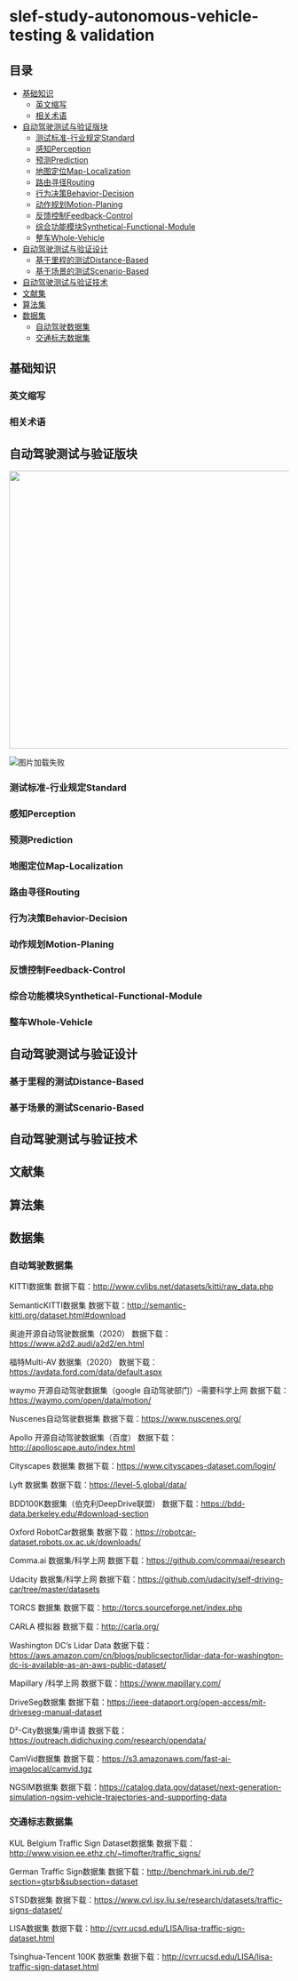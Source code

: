 # slef-study-autonomous-vehicle-testing & validation


## 目录
- [基础知识](#基础知识)
	- [英文缩写](#英文缩写 )
	- [相关术语](#相关术语)
- [自动驾驶测试与验证版块](#自动驾驶测试与验证版块)
	- [测试标准-行业规定Standard](#测试标准-行业规定Standard)
	- [感知Perception](#感知Perception)
	- [预测Prediction](#预测Prediction)
	- [地图定位Map-Localization](#地图定位Map-Localization)
	- [路由寻径Routing](#路由寻径Routing)
	- [行为决策Behavior-Decision](#行为决策Behavior-Decision)
	- [动作规划Motion-Planing](#动作规划Motion-Planing)
	- [反馈控制Feedback-Control](#反馈控制Feedback-Control)
	- [综合功能模块Synthetical-Functional-Module](#综合功能模块Synthetical-Functional-Module)
	- [整车Whole-Vehicle](#整车Whole-Vehicle)
- [自动驾驶测试与验证设计](#自动驾驶测试与验证设计)
	- [基于里程的测试Distance-Based](#基于里程的测试Distance-Based )
	- [基于场景的测试Scenario-Based](#基于场景的测试Scenario-Based )
- [自动驾驶测试与验证技术](#自动驾驶测试与验证技术)
- [文献集](#文献集)
- [算法集](#算法集)
- [数据集](#数据集)
	- [自动驾驶数据集](#自动驾驶数据集)		
	- [交通标志数据集](#交通标志数据集)


## 基础知识

### 英文缩写

### 相关术语

## 自动驾驶测试与验证版块
<a href="https://github.com/Gh-Story/slef-study-autonomous-vehicle-testing-validation/" target="_blank">
	<img width="600" height="500" align="center" src="https://github.com/Gh-Story/slef-study-autonomous-vehicle-testing-validation/blob/main/AVStruc.png"/>
</a>


![图片加载失败](https://github.com/Gh-Story/slef-study-autonomous-vehicle-testing-validation/blob/main/AVStruc.png)

### 测试标准-行业规定Standard

### 感知Perception

### 预测Prediction

### 地图定位Map-Localization

### 路由寻径Routing

### 行为决策Behavior-Decision

### 动作规划Motion-Planing

### 反馈控制Feedback-Control

### 综合功能模块Synthetical-Functional-Module

### 整车Whole-Vehicle


## 自动驾驶测试与验证设计
### 基于里程的测试Distance-Based

### 基于场景的测试Scenario-Based

## 自动驾驶测试与验证技术

## 文献集

## 算法集

## 数据集

### 自动驾驶数据集
KITTI数据集
数据下载：http://www.cvlibs.net/datasets/kitti/raw_data.php

SemanticKITTI数据集
数据下载：http://semantic-kitti.org/dataset.html#download

奥迪开源自动驾驶数据集（2020）
数据下载：https://www.a2d2.audi/a2d2/en.html

福特Multi-AV 数据集（2020）
数据下载：https://avdata.ford.com/data/default.aspx

waymo 开源自动驾驶数据集（google 自动驾驶部门）–需要科学上网
数据下载：https://waymo.com/open/data/motion/

Nuscenes自动驾驶数据集
数据下载：https://www.nuscenes.org/

Apollo 开源自动驾驶数据集（百度）
数据下载：http://apolloscape.auto/index.html

Cityscapes 数据集
数据下载：https://www.cityscapes-dataset.com/login/

Lyft 数据集
数据下载：https://level-5.global/data/

BDD100K数据集（伯克利DeepDrive联盟）
数据下载：https://bdd-data.berkeley.edu/#download-section

Oxford RobotCar数据集
数据下载：https://robotcar-dataset.robots.ox.ac.uk/downloads/

Comma.ai 数据集/科学上网
数据下载：https://github.com/commaai/research

Udacity 数据集/科学上网
数据下载：https://github.com/udacity/self-driving-car/tree/master/datasets

TORCS 数据集
数据下载：http://torcs.sourceforge.net/index.php

CARLA 模拟器
数据下载：http://carla.org/

Washington DC’s Lidar Data
数据下载：https://aws.amazon.com/cn/blogs/publicsector/lidar-data-for-washington-dc-is-available-as-an-aws-public-dataset/

Mapillary /科学上网
数据下载：https://www.mapillary.com/

DriveSeg数据集
数据下载：https://ieee-dataport.org/open-access/mit-driveseg-manual-dataset

D²-City数据集/需申请
数据下载：https://outreach.didichuxing.com/research/opendata/

CamVid数据集
数据下载：https://s3.amazonaws.com/fast-ai-imagelocal/camvid.tgz

NGSIM数据集
数据下载：https://catalog.data.gov/dataset/next-generation-simulation-ngsim-vehicle-trajectories-and-supporting-data

### 交通标志数据集

KUL Belgium Traffic Sign Dataset数据集
数据下载：http://www.vision.ee.ethz.ch/~timofter/traffic_signs/

German Traffic Sign数据集
数据下载：http://benchmark.ini.rub.de/?section=gtsrb&subsection=dataset

STSD数据集
数据下载：https://www.cvl.isy.liu.se/research/datasets/traffic-signs-dataset/

LISA数据集
数据下载：http://cvrr.ucsd.edu/LISA/lisa-traffic-sign-dataset.html

Tsinghua-Tencent 100K 数据集
数据下载：http://cvrr.ucsd.edu/LISA/lisa-traffic-sign-dataset.html
